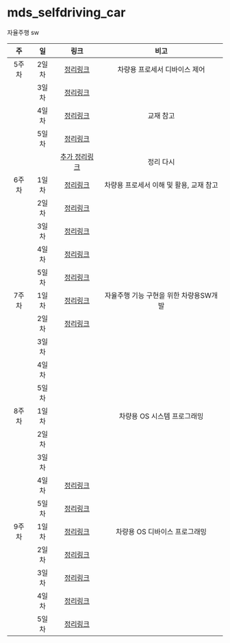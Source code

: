 # mds_selfdriving_car
자율주행 sw

|주|일|링크|비고|  
|:--:|:--:|:--:|:--:|  
|5주차|2일차|[정리링크](https://github.com/leekyung91/mds_selfdriving_car/blob/master/new/w5d2/device_control_day2.md#2%EC%9D%BC%EC%B0%A8)|차량용 프로세서 디바이스 제어|  
||3일차|[정리링크](https://github.com/leekyung91/mds_selfdriving_car/blob/master/new/w5d3/device_control_day3.md#3%EC%9D%BC%EC%B0%A8)||
||4일차|[정리링크](https://github.com/leekyung91/mds_selfdriving_car/blob/master/new/w5d4/device_control_day4.md#4%EC%9D%BC%EC%B0%A8)|교재 참고|
||5일차|[정리링크](https://github.com/leekyung91/mds_selfdriving_car/blob/master/new/w5d5/device_control_day5.md#5%EC%9D%BC%EC%B0%A8)||
|||[추가 정리링크](https://github.com/leekyung91/mds_selfdriving_car/blob/master/new/w5d5/5%EC%A3%BC%EC%B0%A8_%EB%B3%B4%EC%B6%A9.md#%EC%9D%B8%ED%84%B0%EB%9F%BD%ED%8A%B8)|정리 다시|
|6주차|1일차|[정리링크](https://github.com/leekyung91/mds_selfdriving_car/blob/master/new/w6d1/device_control_day6.md#1%EC%9D%BC%EC%B0%A8---%EC%B0%A8%EB%9F%89%EC%9A%A9-%ED%94%84%EB%A1%9C%EC%84%B8%EC%84%9C-%EC%9D%B4%ED%95%B4-%EB%B0%8F-%ED%99%9C%EC%9A%A9-%EC%8B%9C%EC%9E%91)|차량용 프로세서 이해 및 활용, 교재 참고|
||2일차|[정리링크](https://github.com/leekyung91/mds_selfdriving_car/blob/master/new/w6d2/device_control_day7.md#7%EC%9D%BC%EC%B0%A8)||
||3일차|[정리링크](https://github.com/leekyung91/mds_selfdriving_car/blob/master/new/w6d3/device_control_day8.md#8%EC%9D%BC%EC%B0%A8)||
||4일차|[정리링크](https://github.com/leekyung91/mds_selfdriving_car/blob/master/new/w6d4/device_control_day9.md#9%EC%9D%BC%EC%B0%A8)||
||5일차|[정리링크](https://github.com/leekyung91/mds_selfdriving_car/blob/master/new/w6d5/device_control_day10.md#10%EC%9D%BC%EC%B0%A8)||
|7주차|1일차|[정리링크](https://github.com/leekyung91/mds_selfdriving_car/blob/master/new/w7d1/car_os_sys_pro1.md#%EC%B0%A8%EB%9F%89%EC%9A%A9-os-%EC%8B%9C%EC%8A%A4%ED%85%9C-%ED%94%84%EB%A1%9C%EA%B7%B8%EB%9E%98%EB%B0%8D)|자율주행 기능 구현을 위한 차량용SW개발|
||2일차|[정리링크](https://github.com/leekyung91/mds_selfdriving_car/blob/master/new/w7d2/car_os_sys_pro2.md#2%EC%9D%BC%EC%B0%A8)||
||3일차|||
||4일차|||
||5일차|||
|8주차|1일차||차량용 OS 시스템 프로그래밍|
||2일차|||
||3일차|||
||4일차|[정리링크](https://github.com/leekyung91/mds_selfdriving_car/blob/master/new/w8d4/car_sw_pro4.md)||
||5일차|[정리링크](https://github.com/leekyung91/mds_selfdriving_car/blob/master/new/w8d5/car_sw_pro5.md)||
|9주차|1일차|[정리링크](https://github.com/leekyung91/mds_selfdriving_car/blob/master/new/w9d1/car_os_device1.md)|차량용 OS 디바이스 프로그래밍|
||2일차|[정리링크](https://github.com/leekyung91/mds_selfdriving_car/blob/master/new/w9d2/device_control_2.md)||
||3일차|[정리링크](https://github.com/leekyung91/mds_selfdriving_car/blob/master/new/w9d3/device_driver_control_3.md)||
||4일차|[정리링크](https://github.com/leekyung91/mds_selfdriving_car/blob/master/new/w9d4/device_driver_control_4.md)||
||5일차|[정리링크]()||
